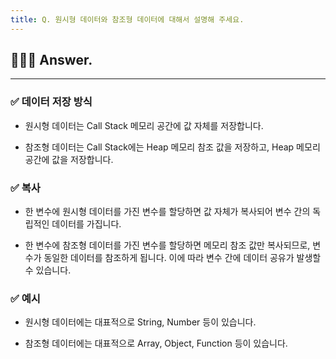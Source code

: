```yaml
---
title: Q. 원시형 데이터와 참조형 데이터에 대해서 설명해 주세요.
---
```


## 🧑🏻‍💻 Answer.
---

### ✅ 데이터 저장 방식
- 원시형 데이터는 Call Stack 메모리 공간에 값 자체를 저장합니다.

- 참조형 데이터는 Call Stack에는 Heap 메모리 참조 값을 저장하고, Heap 메모리 공간에 값을 저장합니다.

### ✅ 복사
- 한 변수에 원시형 데이터를 가진 변수를 할당하면 값 자체가 복사되어 변수 간의 독립적인 데이터를 가집니다.

- 한 변수에 참조형 데이터를 가진 변수를 할당하면 메모리 참조 값만 복사되므로, 변수가 동일한 데이터를 참조하게 됩니다. 이에 따라 변수 간에 데이터 공유가 발생할 수 있습니다.

### ✅ 예시
- 원시형 데이터에는 대표적으로 String, Number 등이 있습니다.

- 참조형 데이터에는 대표적으로 Array, Object, Function 등이 있습니다.
